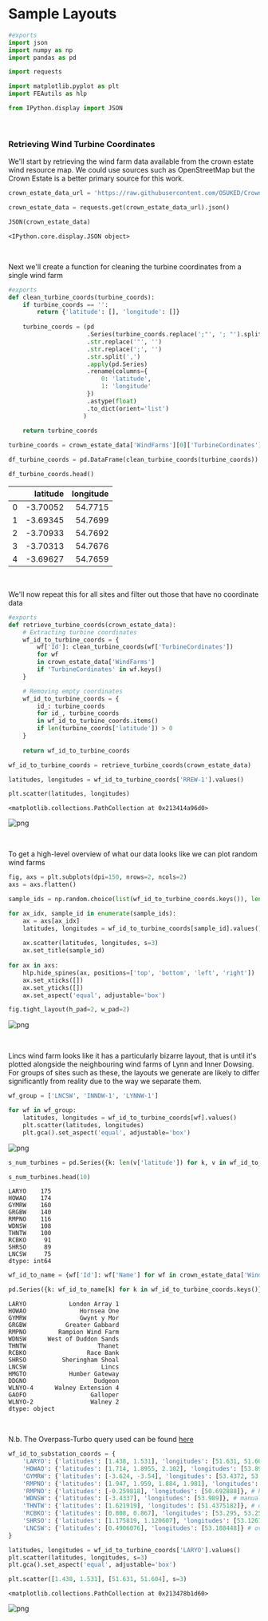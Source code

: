 # Sample Layouts



```python
#exports
import json
import numpy as np
import pandas as pd

import requests
```

```python
import matplotlib.pyplot as plt
import FEAutils as hlp

from IPython.display import JSON
```

<br>

### Retrieving Wind Turbine Coordinates

We'll start by retrieving the wind farm data available from the crown estate wind resource map. We could use sources such as OpenStreetMap but the Crown Estate is a better primary source for this work.

```python
crown_estate_data_url = 'https://raw.githubusercontent.com/OSUKED/Crown-Estate-Watch/master/data/wind_farm_data.json'

crown_estate_data = requests.get(crown_estate_data_url).json()

JSON(crown_estate_data)
```




    <IPython.core.display.JSON object>



<br>

Next we'll create a function for cleaning the turbine coordinates from a single wind farm

```python
#exports
def clean_turbine_coords(turbine_coords):
    if turbine_coords == '':
        return {'latitude': [], 'longitude': []}
    
    turbine_coords = (pd
                      .Series(turbine_coords.replace(';"', '; "').split('; '))
                      .str.replace('"', '')
                      .str.replace(';', '')
                      .str.split(',')
                      .apply(pd.Series)
                      .rename(columns={
                          0: 'latitude', 
                          1: 'longitude'
                      })
                      .astype(float)
                      .to_dict(orient='list')
                     )
    
    return turbine_coords
```

```python
turbine_coords = crown_estate_data['WindFarms'][0]['TurbineCordinates'] 

df_turbine_coords = pd.DataFrame(clean_turbine_coords(turbine_coords))

df_turbine_coords.head()
```




|    |   latitude |   longitude |
|---:|-----------:|------------:|
|  0 |   -3.70052 |     54.7715 |
|  1 |   -3.69345 |     54.7699 |
|  2 |   -3.70933 |     54.7692 |
|  3 |   -3.70313 |     54.7676 |
|  4 |   -3.69627 |     54.7659 |</div>



<br>

We'll now repeat this for all sites and filter out those that have no coordinate data

```python
#exports
def retrieve_turbine_coords(crown_estate_data):
    # Extracting turbine coordinates
    wf_id_to_turbine_coords = {
        wf['Id']: clean_turbine_coords(wf['TurbineCordinates'])
        for wf 
        in crown_estate_data['WindFarms'] 
        if 'TurbineCordinates' in wf.keys()
    }

    # Removing empty coordinates
    wf_id_to_turbine_coords = {
        id_: turbine_coords 
        for id_, turbine_coords 
        in wf_id_to_turbine_coords.items() 
        if len(turbine_coords['latitude']) > 0
    }
    
    return wf_id_to_turbine_coords
```

```python
wf_id_to_turbine_coords = retrieve_turbine_coords(crown_estate_data)

latitudes, longitudes = wf_id_to_turbine_coords['RREW-1'].values()

plt.scatter(latitudes, longitudes)
```




    <matplotlib.collections.PathCollection at 0x213414a96d0>




![png](img/nbs/output_9_1.png)


<br>

To get a high-level overview of what our data looks like we can plot random wind farms

```python
fig, axs = plt.subplots(dpi=150, nrows=2, ncols=2)
axs = axs.flatten()

sample_ids = np.random.choice(list(wf_id_to_turbine_coords.keys()), len(axs), replace=False)

for ax_idx, sample_id in enumerate(sample_ids):
    ax = axs[ax_idx]
    latitudes, longitudes = wf_id_to_turbine_coords[sample_id].values()
    
    ax.scatter(latitudes, longitudes, s=3)
    ax.set_title(sample_id)
    
for ax in axs:
    hlp.hide_spines(ax, positions=['top', 'bottom', 'left', 'right'])
    ax.set_xticks([])
    ax.set_yticks([])
    ax.set_aspect('equal', adjustable='box')

fig.tight_layout(h_pad=2, w_pad=2)
```


![png](img/nbs/output_11_0.png)


<br>

Lincs wind farm looks like it has a particularly bizarre layout, that is until it's plotted alongside the neighbouring wind farms of Lynn and Inner Dowsing. For groups of sites such as these, the layouts we generate are likely to differ significantly from reality due to the way we separate them.

```python
wf_group = ['LNCSW', 'INNDW-1', 'LYNNW-1']

for wf in wf_group:
    latitudes, longitudes = wf_id_to_turbine_coords[wf].values()
    plt.scatter(latitudes, longitudes)
    plt.gca().set_aspect('equal', adjustable='box')
```


![png](img/nbs/output_13_0.png)


```python
s_num_turbines = pd.Series({k: len(v['latitude']) for k, v in wf_id_to_turbine_coords.items()}).sort_values(ascending=False)

s_num_turbines.head(10)
```




    LARYO    175
    HOWAO    174
    GYMRW    160
    GRGBW    140
    RMPNO    116
    WDNSW    108
    THNTW    100
    RCBKO     91
    SHRSO     89
    LNCSW     75
    dtype: int64



```python
wf_id_to_name = {wf['Id']: wf['Name'] for wf in crown_estate_data['WindFarms']}

pd.Series({k: wf_id_to_name[k] for k in wf_id_to_turbine_coords.keys()}).loc[s_num_turbines.head(15).index]
```




    LARYO            London Array 1
    HOWAO               Hornsea One
    GYMRW               Gwynt y Mor
    GRGBW           Greater Gabbard
    RMPNO         Rampion Wind Farm
    WDNSW      West of Duddon Sands
    THNTW                    Thanet
    RCBKO                 Race Bank
    SHRSO          Sheringham Shoal
    LNCSW                     Lincs
    HMGTO            Humber Gateway
    DDGNO                   Dudgeon
    WLNYO-4      Walney Extension 4
    GAOFO                  Galloper
    WLNYO-2                Walney 2
    dtype: object



<br>

N.b. The Overpass-Turbo query used can be found [here](https://overpass-turbo.eu/s/13UC)

```python
wf_id_to_substation_coords = {
    'LARYO': {'latitudes': [1.438, 1.531], 'longitudes': [51.631, 51.604]}, # manual based on image from https://www.escaeu.org/articles/submarine-power-cables/
    'HOWAO': {'latitudes': [1.714, 1.8955, 2.102], 'longitudes': [53.89, 53.878, 53.878]}, # manual based on image from p4 - https://www.ofgem.gov.uk/system/files/docs/2018/10/hornsea_one_project_presentation.pdf
    'GYMRW': {'latitudes': [-3.624, -3.54], 'longitudes': [53.4372, 53.466]}, # manual based on image from https://www.kinewell.co.uk/gwynt-y-mor
    'RMPNO': {'latitudes': [1.947, 1.959, 1.884, 1.981], 'longitudes': [51.908, 51.9655, 51.919, 51.779]}, # manual based on image from p16 - http://nearyou.imeche.org/docs/greater-manchester-area-past-presentations/offshore-wind.pdf
    'RMPNO': {'latitudes': [-0.259818], 'longitudes': [50.692888]}, # https://www.rampionoffshore.com/app/uploads/2017/06/offshore-substation.json - this was found looking at the requests for this page - https://www.rampionoffshore.com/wind-farm/map/
    'WDNSW': {'latitudes': [-3.4337], 'longitudes': [53.989]}, # manual based on image from https://www.sintef.no/globalassets/project/eera-deepwind2016/presentations/x2_merz.pdf
    'THNTW': {'latitudes': [1.621919], 'longitudes': [51.4375182]}, # overpass, then confirmed here - https://www.researchgate.net/publication/318893622_Optimizing_wind_farm_cable_routing_considering_power_losses/figures?lo=1
    'RCBKO': {'latitudes': [0.808, 0.867], 'longitudes': [53.295, 53.256]}, # manual based on image from https://www.ofgem.gov.uk/system/files/docs/2016/10/race_bank_presentation.pdf
    'SHRSO': {'latitudes': [1.175819, 1.120607], 'longitudes': [53.126704, 53.144141]}, # overpass
    'LNCSW': {'latitudes': [0.4906076], 'longitudes': [53.188448]} # overpass
}
```

```python
latitudes, longitudes = wf_id_to_turbine_coords['LARYO'].values()
plt.scatter(latitudes, longitudes, s=3)
plt.gca().set_aspect('equal', adjustable='box')

plt.scatter([1.438, 1.531], [51.631, 51.604], s=3) 
```




    <matplotlib.collections.PathCollection at 0x213478b1d60>




![png](img/nbs/output_18_1.png)

